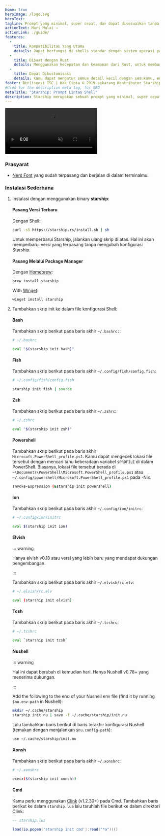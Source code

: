 ```yaml
---
home: true
heroImage: /logo.svg
heroText:
tagline: Prompt yang minimal, super cepat, dan dapat disesuaikan tanpa batas untuk shell apa pun!
actionText: Mari Mulai →
actionLink: ./guide/
features:
  - 
    title: Kompatibilitas Yang Utama
    details: Dapat berfungsi di shells standar dengan sistem operasi yang paling biasa. Pakai di mana saja!
  - 
    title: Dibuat dengan Rust
    details: Menggunakan kecepatan dan keamanan dari Rust, untuk membuat prompt kamu bekerja secepat dan seandal mungkin.
  - 
    title: Dapat Dikustomisasi
    details: Kamu dapat mengatur semua detail kecil dengan sesukamu, entah itu untuk membuatnya sebagai prompt yang seminimal mungkin atau kaya akan fitur yang kamu mau.
footer: Berlisensi ISC | Hak Cipta © 2019-sekarang Kontributor Starship
#Used for the description meta tag, for SEO
metaTitle: "Starship: Prompt Lintas Shell"
description: Starship merupakan sebuah prompt yang minimal, super cepat, dan sangat bisa untuk dikustomisasi untuk shell apapun! Bisa menampilkan informasi yang kamu butuhkan, namun tetap bisa tampil dengan ramping dan minimal. Instalasi sederhana tersedia untuk Bash, Fish, ZSH, Ion, Tcsh, Elvish, Nu, Xonsh, Cmd, dan PowerShell.
---
```


<div class="center">
  <video class="demo-video" muted autoplay loop playsinline>
    <source src="/demo.webm" type="video/webm">
    <source src="/demo.mp4" type="video/mp4">
  </video>
</div>

### Prasyarat

- [Nerd Font](https://www.nerdfonts.com/) yang sudah terpasang dan berjalan di dalam terminalmu.

### Instalasi Sederhana

1. Instalasi dengan menggunakan binary **starship**:


   #### Pasang Versi Terbaru

   Dengan Shell:

   ```sh
   curl -sS https://starship.rs/install.sh | sh
   ```

   Untuk memperbarui Starship, jalankan ulang skrip di atas. Hal ini akan memperbarui versi yang terpasang tanpa mengubah konfigurasi Starship.


   #### Pasang Melalui Package Manager

   Dengan [Homebrew](https://brew.sh/):

   ```sh
   brew install starship
   ```
   With [Winget](https://github.com/microsoft/winget-cli):

   ```powershell
   winget install starship
   ```

1. Tambahkan skrip init ke dalam file konfigurasi Shell:


   #### Bash

   Tambahkan skrip berikut pada baris akhir `~/.bashrc:`:

   ```sh
   # ~/.bashrc

   eval "$(starship init bash)"
   ```


   #### Fish

   Tambahkan skrip berikut pada baris akhir `~/.config/fish/config.fish`:

   ```sh
   # ~/.config/fish/config.fish

   starship init fish | source
   ```


   #### Zsh

   Tambahkan skrip berikut pada baris akhir `~/.zshrc`:

   ```sh
   # ~/.zshrc

   eval "$(starship init zsh)"
   ```


   #### Powershell

   Tambahkan skrip berikut pada baris akhir `Microsoft.PowerShell_profile.ps1`. Kamu dapat mengecek lokasi file tersebut dengan mencari tahu keberadaan variabel `$PROFILE` di dalam PowerShell. Biasanya, lokasi file tersebut berada di `~\Documents\PowerShell\Microsoft.PowerShell_profile.ps1` atau `~/.config/powershell/Microsoft.PowerShell_profile.ps1` pada -Nix.

   ```sh
   Invoke-Expression (&starship init powershell)
   ```


   #### Ion

   Tambahkan skrip berikut pada baris akhir `~/.config/ion/initrc`:

   ```sh
   # ~/.config/ion/initrc

   eval $(starship init ion)
   ```


   #### Elvish

   ::: warning

   Hanya elvish v0.18 atau versi yang lebih baru yang mendapat dukungan pengembangan.

   :::

   Tambahkan skrip berikut pada baris akhir `~/.elvish/rc.elv`:

   ```sh
   # ~/.elvish/rc.elv

   eval (starship init elvish)
   ```


   #### Tcsh

   Tambahkan skrip berikut pada baris akhir `~/.tcshrc`:

   ```sh
   # ~/.tcshrc

   eval `starship init tcsh`
   ```


   #### Nushell

   ::: warning

   Hal ini dapat berubah di kemudian hari. Hanya Nushell v0.78+ yang menerima dukungan.

   :::

   Add the following to the end of your Nushell env file (find it by running `$nu.env-path` in Nushell):
   ```sh
   mkdir ~/.cache/starship
   starship init nu | save -f ~/.cache/starship/init.nu
   ```

   Lalu tambahkan baris berikut di baris terakhir konfigurasi Nushell (temukan dengan menjalankan `$nu.config-path`):

   ```sh
   use ~/.cache/starship/init.nu
   ```


   #### Xonsh

   Tambahkan skrip berikut pada baris akhir `~/.xonshrc`:

   ```sh
   # ~/.xonshrc

   execx($(starship init xonsh))
   ```


   #### Cmd

   Kamu perlu menggunakan [Clink](https://chrisant996.github.io/clink/clink.html) (v1.2.30+) pada Cmd. Tambahkan baris berikut ke dalam `starship.lua` lalu taruhlah file berikut ke dalam direktori Clink:

   ```lua
   -- starship.lua

   load(io.popen('starship init cmd'):read("*a"))()
   ```
